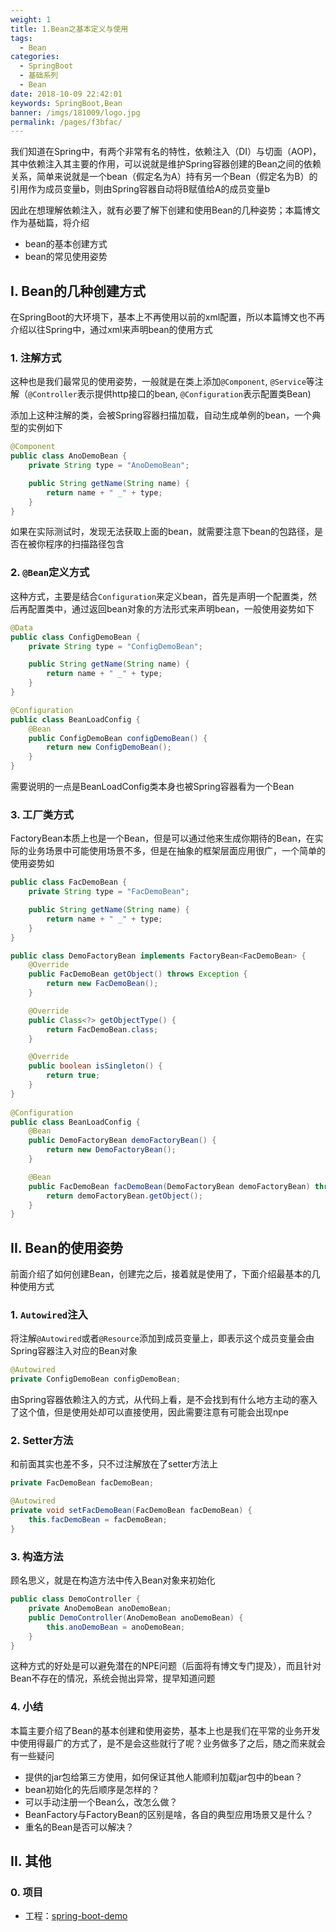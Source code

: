 ```yaml
---
weight: 1
title: 1.Bean之基本定义与使用
tags: 
  - Bean
categories: 
  - SpringBoot
  - 基础系列
  - Bean
date: 2018-10-09 22:42:01
keywords: SpringBoot,Bean
banner: /imgs/181009/logo.jpg
permalink: /pages/f3bfac/
---
```


我们知道在Spring中，有两个非常有名的特性，依赖注入（DI）与切面（AOP)，其中依赖注入其主要的作用，可以说就是维护Spring容器创建的Bean之间的依赖关系，简单来说就是一个bean（假定名为A）持有另一个Bean（假定名为B）的引用作为成员变量b，则由Spring容器自动将B赋值给A的成员变量b

因此在想理解依赖注入，就有必要了解下创建和使用Bean的几种姿势；本篇博文作为基础篇，将介绍

- bean的基本创建方式
- bean的常见使用姿势

<!--more-->

## I. Bean的几种创建方式

在SpringBoot的大环境下，基本上不再使用以前的xml配置，所以本篇博文也不再介绍以往Spring中，通过xml来声明bean的使用方式

### 1. 注解方式

这种也是我们最常见的使用姿势，一般就是在类上添加`@Component`, `@Service`等注解（`@Controller`表示提供http接口的bean, `@Configuration`表示配置类Bean)

添加上这种注解的类，会被Spring容器扫描加载，自动生成单例的bean，一个典型的实例如下

```java
@Component
public class AnoDemoBean {
    private String type = "AnoDemoBean";

    public String getName(String name) {
        return name + " _" + type;
    }
}
```


如果在实际测试时，发现无法获取上面的bean，就需要注意下bean的包路径，是否在被你程序的扫描路径包含

### 2. `@Bean`定义方式

这种方式，主要是结合`Configuration`来定义bean，首先是声明一个配置类，然后再配置类中，通过返回bean对象的方法形式来声明bean，一般使用姿势如下

```java
@Data
public class ConfigDemoBean {
    private String type = "ConfigDemoBean";

    public String getName(String name) {
        return name + " _" + type;
    }
}

@Configuration
public class BeanLoadConfig {
    @Bean
    public ConfigDemoBean configDemoBean() {
        return new ConfigDemoBean();
    }
}
```

需要说明的一点是BeanLoadConfig类本身也被Spring容器看为一个Bean

### 3. 工厂类方式

FactoryBean本质上也是一个Bean，但是可以通过他来生成你期待的Bean，在实际的业务场景中可能使用场景不多，但是在抽象的框架层面应用很广，一个简单的使用姿势如

```java
public class FacDemoBean {
    private String type = "FacDemoBean";

    public String getName(String name) {
        return name + " _" + type;
    }
}

public class DemoFactoryBean implements FactoryBean<FacDemoBean> {
    @Override
    public FacDemoBean getObject() throws Exception {
        return new FacDemoBean();
    }

    @Override
    public Class<?> getObjectType() {
        return FacDemoBean.class;
    }

    @Override
    public boolean isSingleton() {
        return true;
    }
}
 
@Configuration
public class BeanLoadConfig {
    @Bean
    public DemoFactoryBean demoFactoryBean() {
        return new DemoFactoryBean();
    }

    @Bean
    public FacDemoBean facDemoBean(DemoFactoryBean demoFactoryBean) throws Exception {
        return demoFactoryBean.getObject();
    }
}
```

## II. Bean的使用姿势

前面介绍了如何创建Bean，创建完之后，接着就是使用了，下面介绍最基本的几种使用方式

### 1. `Autowired`注入

将注解`@Autowired`或者`@Resource`添加到成员变量上，即表示这个成员变量会由Spring容器注入对应的Bean对象

```java
@Autowired
private ConfigDemoBean configDemoBean;
```

由Spring容器依赖注入的方式，从代码上看，是不会找到有什么地方主动的塞入了这个值，但是使用处却可以直接使用，因此需要注意有可能会出现npe

### 2. Setter方法

和前面其实也差不多，只不过注解放在了setter方法上

```java
private FacDemoBean facDemoBean;

@Autowired
private void setFacDemoBean(FacDemoBean facDemoBean) {
    this.facDemoBean = facDemoBean;
}
```

### 3. 构造方法

顾名思义，就是在构造方法中传入Bean对象来初始化

```java
public class DemoController {
    private AnoDemoBean anoDemoBean;
    public DemoController(AnoDemoBean anoDemoBean) {
        this.anoDemoBean = anoDemoBean;
    }
}
```

这种方式的好处是可以避免潜在的NPE问题（后面将有博文专门提及），而且针对Bean不存在的情况，系统会抛出异常，提早知道问题

### 4. 小结

本篇主要介绍了Bean的基本创建和使用姿势，基本上也是我们在平常的业务开发中使用得最广的方式了，是不是会这些就行了呢？业务做多了之后，随之而来就会有一些疑问

- 提供的jar包给第三方使用，如何保证其他人能顺利加载jar包中的bean？
- bean初始化的先后顺序是怎样的？
- 可以手动注册一个Bean么，改怎么做？
- BeanFactory与FactoryBean的区别是啥，各自的典型应用场景又是什么？
- 重名的Bean是否可以解决？

## II. 其他

### 0. 项目

- 工程：[spring-boot-demo](https://github.com/liuyueyi/spring-boot-demo)

